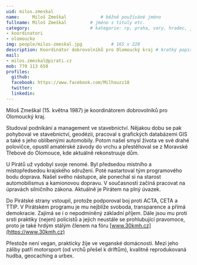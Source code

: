 ```yaml
---
uid: milos.zmeskal
name:     Miloš Zmeškal      		# běžně používáné jméno
fullname: Miloš Zmeškal  		# jméno s tituly etc.
category:                 		# kategorie: rp, praha, vary, hradec, jmk, senat
- koordinatori
- olomoucko
img: people/milos-zmeskal.jpg           # 165 x 220
description: Koordinátor dobrovolníků pro Olomoucký kraj # kratký popis, max 160 znaků
mail:
- milos.zmeskal@pirati.cz
mob: 770 113 650
profiles:
  github:
  facebook:	https://www.facebook.com/Milhauzz18			
  twitter:
  linkedin: 
---
```


Miloš Zmeškal (15. května 1987) je koordinátorem dobrovolníků pro Olomoucký kraj.

Studoval podnikání a management ve stavebnictví. Nějakou dobu se pak pohyboval ve stavebnictví, geodézii, pracoval s grafických databázemi GIS a také s jeho oblíbenými automobily. Potom našel smysl života ve své drahé polovičce, opustil amatérské závody do vrchu a přestěhoval se z Moravské Třebové do Olomouce, kde aktuálně rekonstruuje dům.

U Pirátů už vydobyl svoje renomé. Byl předsedou místního a místopředsedou krajského sdružení. Poté nastartoval tým programového bodu doprava. Našel svého nástupce, ale ponechal si na starost automobilismus a kamionovou dopravu. V současnosti začíná pracovat na úpravách silničního zákona. Aktuálně je Pirátem na plný úvazek.

Do Pirátské strany vstoupil, protože podporoval boj proti ACTA, CETA a TTIP. V Pirátském programu je mu nejblíže svoboda, transparence a přímá demokracie. Zajímá se i o nepodmíněný základní příjem. Dále jsou mu proti srsti praktiky (nejen) policistů a jejich neustále se prohlubující pravomoce, proto je také hrdým stálým členem na fóru [www.30kmh.cz](https://www.30kmh.cz)

Přestože není vegan, prakticky žije ve veganské domácnosti. Mezi jeho záliby patří motorsport (od vrchů přešel k driftům), kvalitně reprodukovaná hudba, geocaching a urbex.
